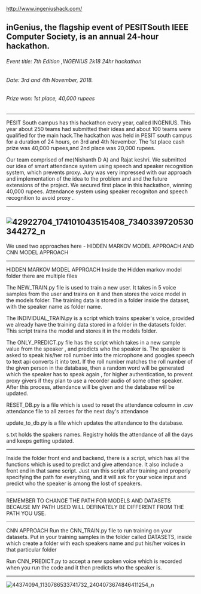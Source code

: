 http://www.ingeniushack.com/

## inGenius, the flagship event of PESITSouth IEEE Computer Society, is an annual 24-hour hackathon.
  ###### Event title: 7th Edition ,INGENIUS 2k18 24hr hackathon
  ###### Date: 3rd and 4th November, 2018. 
  ###### Prize won: 1st place, 40,000 rupees 
------------------------------------------------------------------------------------------------------------------
PESIT South campus has this hackathon every year, called INGENIUS. 
This year about 250 teams had submitted their ideas and about 100 teams were qualified for the main hack.The hackathon was held in PESIT south campus for a duration of 24 hours, on 3rd and 4th November. 
The 1st place cash prize was 40,000 rupees,and 2nd place was 20,000 rupees. 

Our team comprised of me(Nishanth D A) and Rajat keshri. We submitted our idea of smart attendance system using speech and speaker recognition system, which prevents proxy.
Jury was very impressed with our approach and implementation of the idea to the problem and and the future extensions of the project.
We secured first place in this hackathon, winning 40,000 rupees.
Attendance system using speaker recogniton and speech recognition to avoid proxy .

-------------------------------------------------------------------
![42922704_174101043515408_7340339720530344272_n](https://user-images.githubusercontent.com/29069343/64051345-6dda4780-cb98-11e9-94b5-6d75e4f28db9.jpg)
---------------------------------------------------------------------------------------------------------------------

We used two approaches here - HIDDEN MARKOV MODEL APPROACH AND CNN MODEL APPROACH 

-------------------------------------------------------------------------------------------------------------------------------------
HIDDEN MARKOV MODEL APPROACH 
Inside the Hidden markov model folder there are multiple files

The NEW_TRAIN.py file is used to train a new user. It takes in 5 voice samples from the user and trains on it and then stores the voice model in the models folder.
The training data is stored in a folder inside the dataset, with the speaker name as folder name.

The INDIVIDUAL_TRAIN.py is a script which trains speaker's voice, provided we already have the training data stored in a folder in the datasets folder. 
This script trains the model and stores it in the models folder.

The ONLY_PREDICT.py file has the script which takes in a new sample value from the speaker , and  predicts who the speaker is. The speaker is asked to speak his/her roll number into the microphone and googles speech to text api converts it into text. If the roll number matches the roll number of the given person in the database, then a random word will be generated which the speaker has to speak again , for higher authentication, to prevent proxy givers if they plan to use a recorder audio of some other speaker.
After this process, attendance will be given and the database will be updated.

RESET_DB.py is a file which is used to reset the  attendance coloumn in .csv attendance file to all zeroes for the next day's attendance

update_to_db.py is a file which updates the attendance to the database.

s.txt holds the spakers names.
Registry holds the attendance of all the days and keeps getting updated.

--------------------------------------------------------------------------------------------------------------------------------------

Inside the folder front end and backend, there is a script, which has all the functions which is used to predict and give attendance.
It also include a front end in that same script.
Just run this script after training and properly specifying the path for everything, and it will ask for your voice input and predict who the speaker is among the lost of speakers.

--------------------------------------------------------------------------------------------------------------------------------------

REMEMBER TO CHANGE THE PATH FOR MODELS AND DATASETS BECAUSE MY PATH USED WILL DEFINATELY BE DIFFERENT FROM THE PATH YOU USE.


-------------------------------------------------------------------------------------------------------------------------------------

CNN APPROACH
Run the CNN_TRAIN.py file to run training on your datasets. Put in your training samples in the folder called DATASETS, inside which create a folder with each speakers name and put his/her voices in that particular folder

Run CNN_PREDICT.py to accept a new spoken voice which is recorded when you run the code and it then predicts who the speaker is.

------------------------------------------------------------


![44374094_1130786533741732_2404073674846411254_n](https://user-images.githubusercontent.com/29069343/64051344-6dda4780-cb98-11e9-85a9-0fdedd6d8830.jpg)

